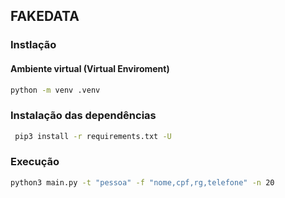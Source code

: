## FAKEDATA

### Instlação

#### Ambiente virtual (Virtual Enviroment)

```bash
python -m venv .venv
```

### Instalação das dependências

```bash
 pip3 install -r requirements.txt -U
```

### Execução

```bash
python3 main.py -t "pessoa" -f "nome,cpf,rg,telefone" -n 20
```
